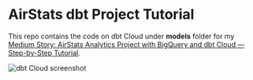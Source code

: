 # AirStats dbt Project Tutorial
This repo contains the code on dbt Cloud under **models** folder for my [Medium Story: AirStats Analytics Project with BigQuery and dbt Cloud — Step-by-Step Tutorial](https://medium.com/@xibei_chen/airstats-analytics-project-with-bigquery-and-dbt-cloud-step-by-step-tutorial-4f08df6c693e). 

![dbt Cloud screenshot](/Users/xibei/Desktop/dbtcloud.png)
